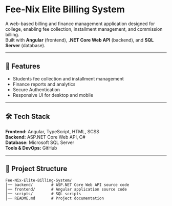 # Fee-Nix Elite Billing System

A web-based billing and finance management application designed for college, enabling fee collection, installment management, and commission billing.  
Built with **Angular** (frontend), **.NET Core Web API** (backend), and **SQL Server** (database).

---

## 🚀 Features
- Students fee collection and installment management 
- Finance reports and analytics
- Secure Authentication
- Responsive UI for desktop and mobile

---

## 🛠️ Tech Stack
**Frontend:** Angular, TypeScript, HTML, SCSS  
**Backend:** ASP.NET Core Web API, C#  
**Database:** Microsoft SQL Server  
**Tools & DevOps:** GitHub

---

## 📂 Project Structure
```plaintext
Fee-Nix-Elite-Billing-System/
│── backend/        # ASP.NET Core Web API source code
│── frontend/       # Angular application source code
│── scripts/        # SQL scripts
│── README.md       # Project documentation
